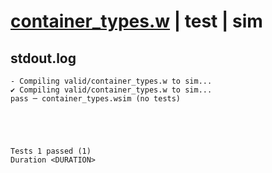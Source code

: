 # [container_types.w](../../../../examples/tests/valid/container_types.w) | test | sim

## stdout.log
```log
- Compiling valid/container_types.w to sim...
✔ Compiling valid/container_types.w to sim...
pass ─ container_types.wsim (no tests)
 




Tests 1 passed (1) 
Duration <DURATION>

```

